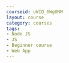 ```yaml
---
courseid: uWIQ_6WgUNM
layout: course
category: courses
tags:
- Node JS 
- JS
- Beginner course
- Web App
---
```

